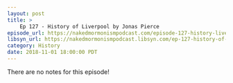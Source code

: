 ```yaml
---
layout: post
title: >
    Ep 127 - History of Liverpool by Jonas Pierce
episode_url: https://nakedmormonismpodcast.com/episode-127-history-liverpool-jonas-pierce/
libsyn_url: https://nakedmormonismpodcast.libsyn.com/ep-127-history-of-liverpool-by-jonas-pierce
category: History
date: 2018-11-01 18:00:00 PDT
---
```


There are no notes for this episode!
